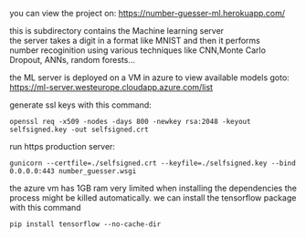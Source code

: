 you can view the project on: https://number-guesser-ml.herokuapp.com/


this is subdirectory contains the Machine learning server  
the server takes a digit in a format like MNIST and then it performs   
number recoginition using various techniques like CNN,Monte Carlo Dropout, ANNs, random forests...

the ML server is deployed on a VM in azure
to view available models goto:
https://ml-server.westeurope.cloudapp.azure.com/list



generate ssl keys with this command:
```
openssl req -x509 -nodes -days 800 -newkey rsa:2048 -keyout selfsigned.key -out selfsigned.crt
```

run https production server:
 ```
gunicorn --certfile=./selfsigned.crt --keyfile=./selfsigned.key --bind 0.0.0.0:443 number_guesser.wsgi
 ```

the azure vm has 1GB ram very limited
when installing the dependencies the process might be killed automatically.
we can install the tensorflow package with this command
```
pip install tensorflow --no-cache-dir
```

